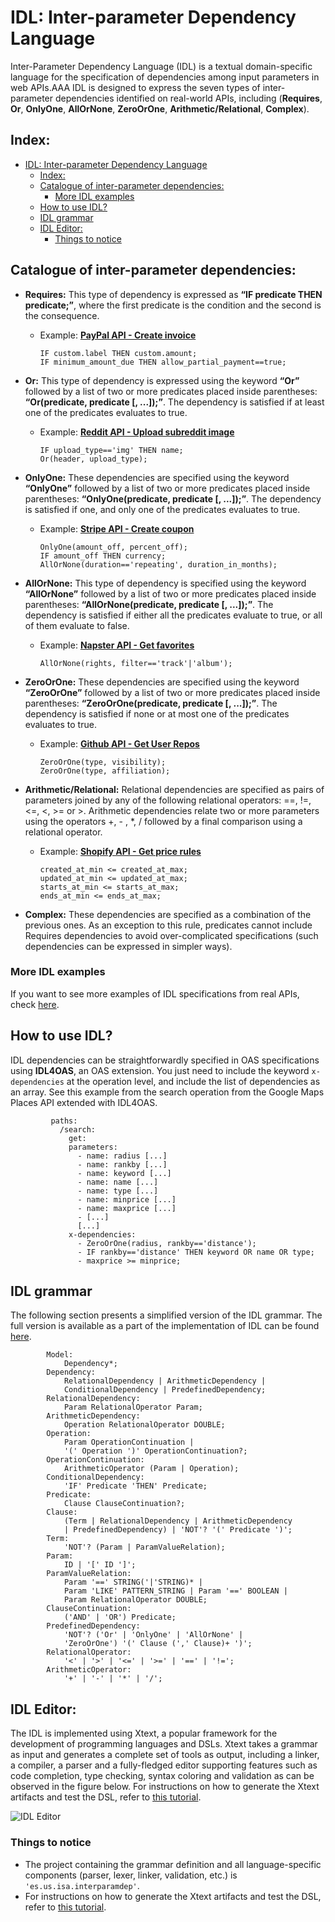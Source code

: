 # IDL: Inter-parameter Dependency Language

Inter-Parameter Dependency Language (IDL) is a textual domain-specific language for the specification of dependencies among input parameters in web APIs.AAA
IDL is designed to express the seven types of inter-parameter dependencies identified on real-world APIs, including (**Requires**, **Or**, **OnlyOne**, **AllOrNone**, **ZeroOrOne**, **Arithmetic/Relational**, **Complex**).

## Index:

- [IDL: Inter-parameter Dependency Language](#idl-inter-parameter-dependency-language)
  - [Index:](#index)
  - [Catalogue of inter-parameter dependencies:](#catalogue-of-inter-parameter-dependencies)
    - [More IDL examples](#more-idl-examples)
  - [How to use IDL?](#how-to-use-idl)
  - [IDL grammar](#idl-grammar)
  - [IDL Editor:](#idl-editor)
    - [Things to notice](#things-to-notice)


## Catalogue of inter-parameter dependencies:

* **Requires:** This type of dependency is expressed as **“IF predicate THEN predicate;”**, where the first predicate is the condition and the second is the consequence. 
  * Example: **[PayPal API - Create invoice](https://developer.paypal.com/docs/api/invoicing/v1/#invoices_create)**

        IF custom.label THEN custom.amount;
        IF minimum_amount_due THEN allow_partial_payment==true;

* **Or:** This type of dependency is expressed using the keyword **“Or”** followed by a list of two or more predicates placed inside parentheses: **“Or(predicate, predicate [, ...]);”**. The dependency is satisfied if at least one of the predicates evaluates to true.
  * Example: **[Reddit API - Upload subreddit image](https://www.reddit.com/dev/api#POST_api_upload_sr_img)**

        IF upload_type=='img' THEN name;
        Or(header, upload_type);

* **OnlyOne:** These dependencies are specified using the keyword **“OnlyOne”** followed by a list of two or more predicates placed inside parentheses: **“OnlyOne(predicate, predicate [, ...]);”**. The dependency is satisfied if one, and only one of the predicates evaluates to true.
  * Example: **[Stripe API - Create coupon](https://stripe.com/docs/api/coupons/create)**
  
        OnlyOne(amount_off, percent_off);
        IF amount_off THEN currency;
        AllOrNone(duration=='repeating', duration_in_months);

* **AllOrNone:** This type of dependency is specified using the keyword **“AllOrNone”** followed by a list of two or more predicates placed inside parentheses: **“AllOrNone(predicate, predicate [, ...]);”**. The dependency is satisfied if either all the predicates evaluate to true, or all of them evaluate to false.
  * Example: **[Napster API - Get favorites](https://developer.prod.napster.com/#member-favorites)**

        AllOrNone(rights, filter=='track'|'album');

* **ZeroOrOne:** These dependencies are specified using the keyword **“ZeroOrOne”** followed by a list of two or more predicates placed inside parentheses: **“ZeroOrOne(predicate, predicate [, ...]);”**. The dependency is satisfied if none or at most one of the predicates evaluates to true.
  * Example: **[Github API - Get User Repos](https://docs.github.com/en/rest/repos/repos#list-repositories-for-the-authenticated-user)**

        ZeroOrOne(type, visibility);
        ZeroOrOne(type, affiliation);

* **Arithmetic/Relational:** Relational dependencies are specified as pairs of parameters joined by any of the following relational operators: ==, !=, <=, <, >= or >. Arithmetic dependencies relate two or more parameters using the operators +, - , *, / followed by a final comparison using a relational operator.
  * Example: **[Shopify API - Get price rules](https://shopify.dev/api/admin-rest/2022-10/resources/pricerule#index-2020-01)**

        created_at_min <= created_at_max;
        updated_at_min <= updated_at_max;
        starts_at_min <= starts_at_max;
        ends_at_min <= ends_at_max;
  
* **Complex:** These dependencies are specified as a combination of the previous ones. As an exception to this rule, predicates cannot include Requires dependencies to avoid over-complicated specifications (such dependencies can be expressed in simpler ways).



### More IDL examples
If you want to see more examples of IDL specifications from real APIs, check [here](es.us.isa.interparamdep/resources/expressiveness_evaluation).

## How to use IDL?

IDL dependencies can be straightforwardly specified in OAS specifications using **IDL4OAS**, an OAS extension. 
You just need to include the keyword `x-dependencies` at the operation level, and include the list of dependencies as an array. See this example from the search operation from
the Google Maps Places API extended with IDL4OAS.

             paths:
               /search:
                 get:
                 parameters:
                   - name: radius [...]
                   - name: rankby [...]
                   - name: keyword [...]
                   - name: name [...]
                   - name: type [...]
                   - name: minprice [...]
                   - name: maxprice [...]
                   - [...]
                   [...]
                 x-dependencies:
                   - ZeroOrOne(radius, rankby=='distance');
                   - IF rankby=='distance' THEN keyword OR name OR type;
                   - maxprice >= minprice;

## IDL grammar
The following section presents a simplified version of the IDL grammar. The full version is available as a part of the implementation of IDL can be found [here](https://github.com/isa-group/IDL/blob/master/es.us.isa.interparamdep/src/es/us/isa/interparamdep/InterparameterDependenciesLanguage.xtext).

            Model:
                Dependency*;
            Dependency:
                RelationalDependency | ArithmeticDependency |
                ConditionalDependency | PredefinedDependency;
            RelationalDependency:
                Param RelationalOperator Param;
            ArithmeticDependency:
                Operation RelationalOperator DOUBLE;
            Operation:
                Param OperationContinuation |
                '(' Operation ')' OperationContinuation?;
            OperationContinuation:
                ArithmeticOperator (Param | Operation);
            ConditionalDependency:
                'IF' Predicate 'THEN' Predicate;
            Predicate:
                Clause ClauseContinuation?;
            Clause:
                (Term | RelationalDependency | ArithmeticDependency
                | PredefinedDependency) | 'NOT'? '(' Predicate ')';
            Term:
                'NOT'? (Param | ParamValueRelation);
            Param:
                ID | '[' ID ']';
            ParamValueRelation:
                Param '==' STRING('|'STRING)* |
                Param 'LIKE' PATTERN_STRING | Param '==' BOOLEAN |
                Param RelationalOperator DOUBLE;
            ClauseContinuation:
                ('AND' | 'OR') Predicate;
            PredefinedDependency:
                'NOT'? ('Or' | 'OnlyOne' | 'AllOrNone' |
                'ZeroOrOne') '(' Clause (',' Clause)+ ')';
            RelationalOperator:
                '<' | '>' | '<=' | '>=' | '==' | '!=';
            ArithmeticOperator:
                '+' | '-' | '*' | '/';

## IDL Editor:

The IDL is implemented using Xtext, a popular framework for the development of programming languages and DSLs. Xtext takes a grammar as input and generates a complete set of tools as output, including a linker, a compiler, a parser and a fully-fledged editor supporting features such as code completion, type checking, syntax coloring and validation as can be observed in the figure below. For instructions on how to generate the Xtext artifacts and test the DSL, refer to [this tutorial](https://www.eclipse.org/Xtext/documentation/102_domainmodelwalkthrough.html).

![IDL Editor](http://idlanalysis.com/wp-content/uploads/2021/11/editor.png)

### Things to notice
- The project containing the grammar definition and all language-specific components (parser, lexer, linker, validation, etc.) is ```'es.us.isa.interparamdep'```.
- For instructions on how to generate the Xtext artifacts and test the DSL, refer to [this tutorial](https://www.eclipse.org/Xtext/documentation/102_domainmodelwalkthrough.html).


